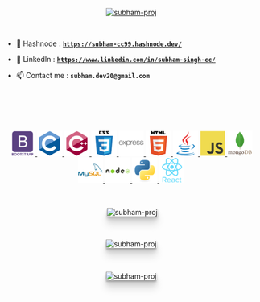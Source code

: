 <p align="center"> <a href="https://github.com/ryo-ma/github-profile-trophy"><img src="https://github-profile-trophy.vercel.app/?username=subham-proj" alt="subham-proj" /></a> </p>
<br>

- 📝 Hashnode : [**`https://subham-cc99.hashnode.dev/`**](https://subham-cc99.hashnode.dev/)

- 📝 LinkedIn : [**`https://www.linkedin.com/in/subham-singh-cc/`**](https://www.linkedin.com/in/subham-singh-cc/)

- 📫 Contact me : **`subham.dev20@gmail.com`**
<br>
<br>
<br>
<br>
<p align="center"> <a href="https://getbootstrap.com" target="_blank"> <img src="https://raw.githubusercontent.com/devicons/devicon/master/icons/bootstrap/bootstrap-plain-wordmark.svg" alt="bootstrap" width="50" height="50"/> </a> <a href="https://www.cprogramming.com/" target="_blank"> <img src="https://raw.githubusercontent.com/devicons/devicon/master/icons/c/c-original.svg" alt="c" width="50" height="50"/> </a> <a href="https://www.w3schools.com/cpp/" target="_blank"> <img src="https://raw.githubusercontent.com/devicons/devicon/master/icons/cplusplus/cplusplus-original.svg" alt="cplusplus" width="50" height="50"/> </a> <a href="https://www.w3schools.com/css/" target="_blank"> <img src="https://raw.githubusercontent.com/devicons/devicon/master/icons/css3/css3-original-wordmark.svg" alt="css3" width="50" height="50"/> </a> <a href="https://expressjs.com" target="_blank"> <img src="https://raw.githubusercontent.com/devicons/devicon/master/icons/express/express-original-wordmark.svg" alt="express" width="50" height="50"/> </a> <a href="https://www.w3.org/html/" target="_blank"> <img src="https://raw.githubusercontent.com/devicons/devicon/master/icons/html5/html5-original-wordmark.svg" alt="html5" width="50" height="50"/> </a> <a href="https://www.java.com" target="_blank"> <img src="https://raw.githubusercontent.com/devicons/devicon/master/icons/java/java-original.svg" alt="java" width="50" height="50"/> </a> <a href="https://developer.mozilla.org/en-US/docs/Web/JavaScript" target="_blank"> <img src="https://raw.githubusercontent.com/devicons/devicon/master/icons/javascript/javascript-original.svg" alt="javascript" width="50" height="50"/> </a> <a href="https://www.mongodb.com/" target="_blank"> <img src="https://raw.githubusercontent.com/devicons/devicon/master/icons/mongodb/mongodb-original-wordmark.svg" alt="mongodb" width="50" height="50"/> </a> <a href="https://www.mysql.com/" target="_blank"> <img src="https://raw.githubusercontent.com/devicons/devicon/master/icons/mysql/mysql-original-wordmark.svg" alt="mysql" width="50" height="50"/> </a> <a href="https://nodejs.org" target="_blank"> <img src="https://raw.githubusercontent.com/devicons/devicon/master/icons/nodejs/nodejs-original-wordmark.svg" alt="nodejs" width="50" height="50"/> </a> <a href="https://www.python.org" target="_blank"> <img src="https://raw.githubusercontent.com/devicons/devicon/master/icons/python/python-original.svg" alt="python" width="50" height="50"/> </a> <a href="https://reactjs.org/" target="_blank"> <img src="https://raw.githubusercontent.com/devicons/devicon/master/icons/react/react-original-wordmark.svg" alt="react" width="50" height="50"/> </a> </p>

<br>

<p align="center">&nbsp;<img align="center" style="box-shadow: 0 1px 1px rgba(0,0,0,0.12), 0 2px 2px rgba(0,0,0,0.12), 0 4px 4px rgba(0,0,0,0.12), 0 8px 8px rgba(0,0,0,0.12),0 16px 16px rgba(0,0,0,0.12);" src="https://github-readme-stats.vercel.app/api?username=subham-proj&show_icons=true&locale=en" alt="subham-proj" /></p>

<br>

<p align="center"><img align="center" style="box-shadow: 0 1px 1px rgba(0,0,0,0.12), 0 2px 2px rgba(0,0,0,0.12), 0 4px 4px rgba(0,0,0,0.12), 0 8px 8px rgba(0,0,0,0.12),0 16px 16px rgba(0,0,0,0.12);" src="https://github-readme-stats.vercel.app/api/top-langs/?username=subham-proj" alt="subham-proj" /></p>

<br>

<p align="center"><img align="center" style="box-shadow: 0 1px 1px rgba(0,0,0,0.12), 0 2px 2px rgba(0,0,0,0.12), 0 4px 4px rgba(0,0,0,0.12), 0 8px 8px rgba(0,0,0,0.12),0 16px 16px rgba(0,0,0,0.12);" src="https://github-readme-streak-stats.herokuapp.com/?user=subham-proj&" alt="subham-proj" /></p>
<br>
<br>
<br>
